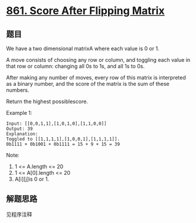 # [861. Score After Flipping Matrix](https://leetcode-cn.com/problems/score-after-flipping-matrix/)

## 题目

We have a two dimensional matrixA where each value is 0 or 1.

A move consists of choosing any row or column, and toggling each value in that row or column: changing all 0s to 1s, and all 1s to 0s.

After making any number of moves, every row of this matrix is interpreted as a binary number, and the score of the matrix is the sum of these numbers.

Return the highest possiblescore.

Example 1:

```text
Input: [[0,0,1,1],[1,0,1,0],[1,1,0,0]]
Output: 39
Explanation:
Toggled to [[1,1,1,1],[1,0,0,1],[1,1,1,1]].
0b1111 + 0b1001 + 0b1111 = 15 + 9 + 15 = 39
```

Note:

1. 1 <= A.length <= 20
1. 1 <= A[0].length <= 20
1. A[i][j]is 0 or 1.

## 解题思路

见程序注释
